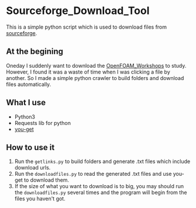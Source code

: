 # Sourceforge_Download_Tool
 This is a simple python script which is used to download files from [sourceforge](https://sourceforge.net/). 
## At the begining
 Oneday I suddenly want to download the [OpenFOAM_Workshops](https://sourceforge.net/projects/openfoam-extend/files/OpenFOAM_Workshops/) to study. However, I found it was a waste of time when I was clicking a file by another. So I made a simple python crawler to build folders and download files automatically.
## What I use
 - Python3
 - Requests lib for python
 - [you-get](https://you-get.org/)
## How to use it
 1. Run the `getlinks.py` to build folders and generate .txt files which include download urls.
 2. Run the `downloadfiles.py` to read the generated .txt files and use you-get to download them.
 3. If the size of what you want to download is to big, you may should run the `downloadfiles.py` several times and the program will begin from the files you haven't got.
